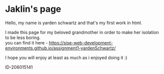 # Jaklin's page

Hello, my name is yarden schwartz and that's my first work in html.	

I made this page for my beloved grandmother in order to make her isolation to be less boring.    
you can find it here - https://sise-web-development-environments.github.io/assignment1-yardenSchwartz/

I hope you will enjoy at least as much as i enjoyed doing it :)

ID-206015141

